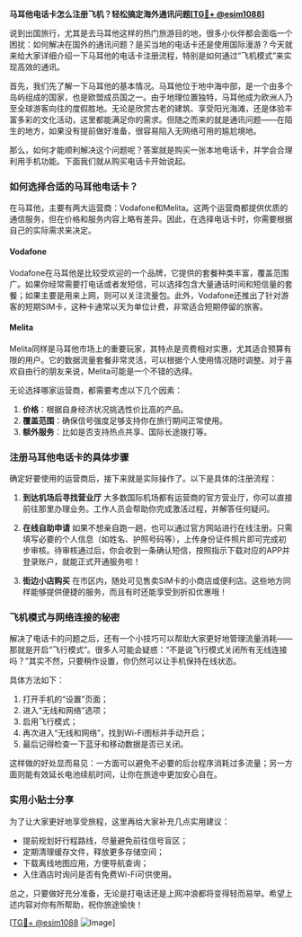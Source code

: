 **马耳他电话卡怎么注册飞机？轻松搞定海外通讯问题[[TG💪+ @esim1088](https://t.me/s/esim1088)]**

说到出国旅行，尤其是去马耳他这样的热门旅游目的地，很多小伙伴都会面临一个困扰：如何解决在国外的通讯问题？是买当地的电话卡还是使用国际漫游？今天就来给大家详细介绍一下马耳他的电话卡注册流程，特别是如何通过“飞机模式”来实现高效的通讯。

首先，我们先了解一下马耳他的基本情况。马耳他位于地中海中部，是一个由多个岛屿组成的国家，也是欧盟成员国之一。由于地理位置独特，马耳他成为欧洲人乃至全球游客向往的度假胜地。无论是欣赏古老的建筑、享受阳光海滩，还是体验丰富多彩的文化活动，这里都能满足你的需求。但随之而来的就是通讯问题——在陌生的地方，如果没有提前做好准备，很容易陷入无网络可用的尴尬境地。

那么，如何才能顺利解决这个问题呢？答案就是购买一张本地电话卡，并学会合理利用手机功能。下面我们就从购买电话卡开始说起。

### 如何选择合适的马耳他电话卡？

在马耳他，主要有两大运营商：Vodafone和Melita。这两个运营商都提供优质的通信服务，但在价格和服务内容上略有差异。因此，在选择电话卡时，你需要根据自己的实际需求来决定。

#### Vodafone
Vodafone在马耳他是比较受欢迎的一个品牌，它提供的套餐种类丰富，覆盖范围广。如果你经常需要打电话或者发短信，可以选择包含大量通话时间和短信量的套餐；如果主要是用来上网，则可以关注流量包。此外，Vodafone还推出了针对游客的短期SIM卡，这种卡通常以天为单位计费，非常适合短期停留的旅客。

#### Melita
Melita同样是马耳他市场上的重要玩家，其特点是资费相对实惠，尤其适合预算有限的用户。它的数据流量套餐非常灵活，可以根据个人使用情况随时调整。对于喜欢自由行的朋友来说，Melita可能是一个不错的选择。

无论选择哪家运营商，都需要考虑以下几个因素：
1. **价格**：根据自身经济状况挑选性价比高的产品。
2. **覆盖范围**：确保信号强度足够支持你在旅行期间正常使用。
3. **额外服务**：比如是否支持热点共享、国际长途拨打等。

### 注册马耳他电话卡的具体步骤

确定好要使用的运营商后，接下来就是实际操作了。以下是具体的注册流程：

1. **到达机场后寻找营业厅**
   大多数国际机场都有运营商的官方营业厅，你可以直接前往那里办理业务。工作人员会帮助你完成激活过程，并解答任何疑问。

2. **在线自助申请**
   如果不想亲自跑一趟，也可以通过官方网站进行在线注册。只需填写必要的个人信息（如姓名、护照号码等），上传身份证件照片即可完成初步审核。待审核通过后，你会收到一条确认短信，按照指示下载对应的APP并登录账户，就能正式开通服务啦！

3. **街边小店购买**
   在市区内，随处可见售卖SIM卡的小商店或便利店。这些地方同样能够提供便捷的服务，而且有时还能享受到折扣优惠哦！

### 飞机模式与网络连接的秘密

解决了电话卡的问题之后，还有一个小技巧可以帮助大家更好地管理流量消耗——那就是开启“飞行模式”。很多人可能会疑惑：“不是说飞行模式关闭所有无线连接吗？”其实不然，只要稍作设置，你仍然可以让手机保持在线状态。

具体方法如下：
1. 打开手机的“设置”页面；
2. 进入“无线和网络”选项；
3. 启用飞行模式；
4. 再次进入“无线和网络”，找到Wi-Fi图标并手动开启；
5. 最后记得检查一下蓝牙和移动数据是否已关闭。

这样做的好处显而易见：一方面可以避免不必要的后台程序消耗过多流量；另一方面则能有效延长电池续航时间，让你在旅途中更加安心自在。

### 实用小贴士分享

为了让大家更好地享受旅程，这里再给大家补充几点实用建议：
- 提前规划好行程路线，尽量避免前往信号盲区；
- 定期清理缓存文件，释放更多存储空间；
- 下载离线地图应用，方便导航查询；
- 入住酒店时询问是否有免费Wi-Fi可供使用。

总之，只要做好充分准备，无论是打电话还是上网冲浪都将变得轻而易举。希望上述内容对你有所帮助，祝你旅途愉快！

[[TG💪+ @esim1088](https://t.me/s/esim1088) ![Image](https://i.postimg.cc/4NQfJmqS/Snipaste-2025-05-13-00-14-12.png)]